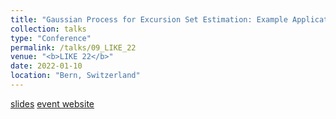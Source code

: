 ```yaml
---
title: "Gaussian Process for Excursion Set Estimation: Example Applications"
collection: talks
type: "Conference"
permalink: /talks/09_LIKE_22
venue: "<b>LIKE 22</b>"
date: 2022-01-10
location: "Bern, Switzerland"
---
```


[slides](/talks/09_LIKE_22.pdf)
[event website](https://like22-bern.github.io/)
